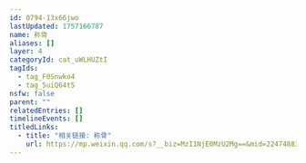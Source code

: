 ```yaml
---
id: 0794-13x66jwo
lastUpdated: 1757166787
name: 称骨
aliases: []
layer: 4
categoryId: cat_uWLHUZtI
tagIds:
  - tag_F0Snwko4
  - tag_5uiQ64t5
nsfw: false
parent: ""
relatedEntries: []
timelineEvents: []
titledLinks:
  - title: "相关链接: 称骨"
    url: https://mp.weixin.qq.com/s?__biz=MzI1NjE0MzU2Mg==&mid=2247488332&idx=1&sn=9202ba33961fad11bafd9decaff95c74&chksm=eb9b7cd3ee44a1cde7000e6e8e6a0e57f802472488a4f7b2dc982bb03c4888bbc0e9cb0ec92e
---
```


